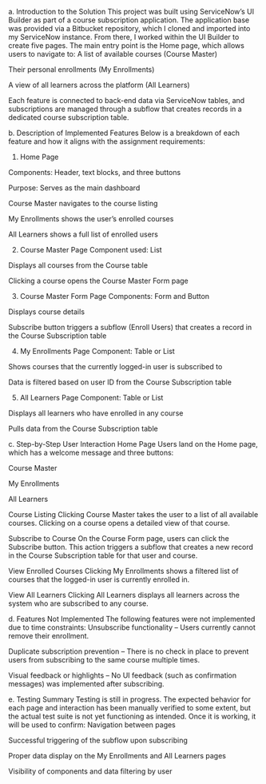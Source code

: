 a. Introduction to the Solution
This project was built using ServiceNow’s UI Builder as part of a course subscription application. The application base was provided via a Bitbucket repository, which I cloned and imported into my ServiceNow instance.
From there, I worked within the UI Builder to create five pages. The main entry point is the Home page, which allows users to navigate to:
A list of available courses (Course Master)

Their personal enrollments (My Enrollments)

A view of all learners across the platform (All Learners)

Each feature is connected to back-end data via ServiceNow tables, and subscriptions are managed through a subflow that creates records in a dedicated course subscription table.

b. Description of Implemented Features
Below is a breakdown of each feature and how it aligns with the assignment requirements:
1. Home Page

Components: Header, text blocks, and three buttons

Purpose: Serves as the main dashboard

Course Master navigates to the course listing

My Enrollments shows the user’s enrolled courses

All Learners shows a full list of enrolled users

2. Course Master Page
Component used: List

Displays all courses from the Course table

Clicking a course opens the Course Master Form page

3. Course Master Form Page
Components: Form and Button

Displays course details

Subscribe button triggers a subflow (Enroll Users) that creates a record in the Course Subscription table

4. My Enrollments Page
Component: Table or List

Shows courses that the currently logged-in user is subscribed to

Data is filtered based on user ID from the Course Subscription table

5. All Learners Page
Component: Table or List

Displays all learners who have enrolled in any course

Pulls data from the Course Subscription table


c. Step-by-Step User Interaction
Home Page
 Users land on the Home page, which has a welcome message and three buttons:

Course Master

My Enrollments

All Learners

Course Listing
 Clicking Course Master takes the user to a list of all available courses. Clicking on a course opens a detailed view of that course.

Subscribe to Course
 On the Course Form page, users can click the Subscribe button. This action triggers a subflow that creates a new record in the Course Subscription table for that user and course.

View Enrolled Courses
 Clicking My Enrollments shows a filtered list of courses that the logged-in user is currently enrolled in.

View All Learners
 Clicking All Learners displays all learners across the system who are subscribed to any course.


d. Features Not Implemented
The following features were not implemented due to time constraints:
Unsubscribe functionality – Users currently cannot remove their enrollment.

Duplicate subscription prevention – There is no check in place to prevent users from subscribing to the same course multiple times.

Visual feedback or highlights – No UI feedback (such as confirmation messages) was implemented after subscribing.


e. Testing Summary
Testing is still in progress. The expected behavior for each page and interaction has been manually verified to some extent, but the actual test suite is not yet functioning as intended. Once it is working, it will be used to confirm:
Navigation between pages

Successful triggering of the subflow upon subscribing

Proper data display on the My Enrollments and All Learners pages

Visibility of components and data filtering by user



